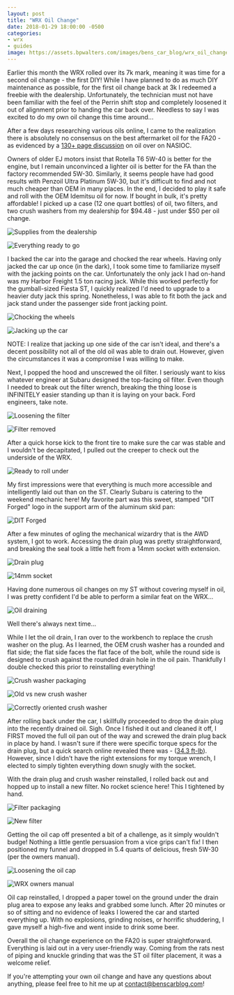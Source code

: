 ```yaml
---
layout: post
title: "WRX Oil Change"
date: 2018-01-29 18:00:00 -0500
categories:
- wrx
- guides
image: https://assets.bpwalters.com/images/bens_car_blog/wrx_oil_change/oil_supplies_unboxed.jpg
---
```


<span class="is-first-letter">E</span>arlier this month the WRX rolled over its 7k mark, meaning it was time for a second oil change - the first DIY!  While I have planned to do as much DIY maintenance as possible, for the first oil change back at 3k I redeemed a freebie with the dealership.  Unfortunately, the technician must not have been familiar with the feel of the Perrin shift stop and completely loosened it out of alignment prior to handing the car back over.  Needless to say I was excited to do my own oil change this time around...

After a few days researching various oils online, I came to the realization there is absolutely no consensus on the best aftermarket oil for the FA20 - as evidenced by a [130+ page discussion](https://downtime.nasioc.com/forums/showthread.php?t=2657990) on oil over on NASIOC.

Owners of older EJ motors insist that Rotella T6 5W-40 is better for the engine, but I remain unconvinced a lighter oil is better for the FA than the factory recommended 5W-30.  Similarly, it seems people have had good results with Penzoil Ultra Platinum 5W-30, but it's difficult to find and not much cheaper than OEM in many places.  In the end, I decided to play it safe and roll with the OEM Idemitsu oil for now.  If bought in bulk, it's pretty affordable!  I picked up a case (12 one quart bottles) of oil, two filters, and two crush washers from my dealership for $94.48 - just under $50 per oil change.

![Supplies from the dealership](https://assets.bpwalters.com/images/bens_car_blog/wrx_oil_change/oil_supplies_box.jpg)

![Everything ready to go](https://assets.bpwalters.com/images/bens_car_blog/wrx_oil_change/oil_supplies_unboxed.jpg)

I backed the car into the garage and chocked the rear wheels.  Having only jacked the car up once (in the dark), I took some time to familiarize myself with the jacking points on the car.  Unfortunately the only jack I had on-hand was my Harbor Freight 1.5 ton racing jack.  While this worked perfectly for the gumball-sized Fiesta ST, I quickly realized I'd need to upgrade to a heavier duty jack this spring.  Nonetheless, I was able to fit both the jack and jack stand under the passenger side front jacking point.

![Chocking the wheels](https://assets.bpwalters.com/images/bens_car_blog/wrx_oil_change/wheel_chock.jpg)

![Jacking up the car](https://assets.bpwalters.com/images/bens_car_blog/wrx_oil_change/jacking.jpg)

NOTE: I realize that jacking up one side of the car isn't ideal, and there's a decent possibility not all of the old oil was able to drain out.  However, given the circumstances it was a compromise I was willing to make.

Next, I popped the hood and unscrewed the oil filter.  I seriously want to kiss whatever engineer at Subaru designed the top-facing oil filter.  Even though I needed to break out the filter wrench, breaking the thing loose is INFINITELY easier standing up than it is laying on your back.  Ford engineers, take note.

![Loosening the filter](https://assets.bpwalters.com/images/bens_car_blog/wrx_oil_change/loosening_filter.jpg)

![Filter removed](https://assets.bpwalters.com/images/bens_car_blog/wrx_oil_change/filter_removed.jpg)

After a quick horse kick to the front tire to make sure the car was stable and I wouldn't be decapitated, I pulled out the creeper to check out the underside of the WRX.

![Ready to roll under](https://assets.bpwalters.com/images/bens_car_blog/wrx_oil_change/jacked_up.jpg)

My first impressions were that everything is much more accessible and intelligently laid out than on the ST.  Clearly Subaru is catering to the weekend mechanic here!  My favorite part was this sweet, stamped "DIT Forged" logo in the support arm of the aluminum skid pan:

![DIT Forged](https://assets.bpwalters.com/images/bens_car_blog/wrx_oil_change/dit_forged.jpg)

After a few minutes of ogling the mechanical wizardry that is the AWD system, I got to work.  Accessing the drain plug was pretty straightforward, and breaking the seal took a little heft from a 14mm socket with extension.

![Drain plug](https://assets.bpwalters.com/images/bens_car_blog/wrx_oil_change/oil_pan.jpg)

![14mm socket](https://assets.bpwalters.com/images/bens_car_blog/wrx_oil_change/drain_socket.jpg)

Having done numerous oil changes on my ST without covering myself in oil, I was pretty confident I'd be able to perform a similar feat on the WRX...

![Oil draining](https://assets.bpwalters.com/images/bens_car_blog/wrx_oil_change/draining_oil.jpg)

Well there's always next time...

While I let the oil drain, I ran over to the workbench to replace the crush washer on the plug.  As I learned, the OEM crush washer has a rounded and flat side; the flat side faces the flat face of the bolt, while the round side is designed to crush against the rounded drain hole in the oil pain.  Thankfully I double checked this prior to reinstalling everything!

![Crush washer packaging](https://assets.bpwalters.com/images/bens_car_blog/wrx_oil_change/crush_washer_package.jpg)

![Old vs new crush washer](https://assets.bpwalters.com/images/bens_car_blog/wrx_oil_change/crush_washer_comparison.jpg)

![Correctly oriented crush washer](https://assets.bpwalters.com/images/bens_car_blog/wrx_oil_change/crush_washer_new.jpg)

After rolling back under the car, I skillfully proceeded to drop the drain plug into the recently drained oil.  Sigh.  Once I fished it out and cleaned it off, I FIRST moved the full oil pan out of the way and screwed the drain plug back in place by hand.  I wasn't sure if there were specific torque specs for the drain plug, but a quick search online revealed there was - ([34.3 ft-lb](https://forums.nasioc.com/forums/showthread.php?t=2678450)).  However, since I didn't have the right extensions for my torque wrench, I elected to simply tighten everything down snugly with the socket.

With the drain plug and crush washer reinstalled, I rolled back out and hopped up to install a new filter.  No rocket science here!  This I tightened by hand.

![Filter packaging](https://assets.bpwalters.com/images/bens_car_blog/wrx_oil_change/oil_filter_box.jpg)

![New filter](https://assets.bpwalters.com/images/bens_car_blog/wrx_oil_change/filter_new.jpg)

Getting the oil cap off presented a bit of a challenge, as it simply wouldn't budge!  Nothing a little gentle persuasion from a vice grips can't fix!  I then positioned my funnel and dropped in 5.4 quarts of delicious, fresh 5W-30 (per the owners manual).

![Loosening the oil cap](https://assets.bpwalters.com/images/bens_car_blog/wrx_oil_change/loosening_oil_cap.jpg)

![WRX owners manual](https://assets.bpwalters.com/images/bens_car_blog/wrx_oil_change/wrx_manual.jpg)

Oil cap reinstalled, I dropped a paper towel on the ground under the drain plug area to expose any leaks and grabbed some lunch.  After 20 minutes or so of sitting and no evidence of leaks I lowered the car and started everything up.  With no explosions, grinding noises, or horrific shuddering, I gave myself a high-five and went inside to drink some beer.

Overall the oil change experience on the FA20 is super straightforward.  Everything is laid out in a very user-friendly way.  Coming from the rats nest of piping and knuckle grinding that was the ST oil filter placement, it was a welcome relief.

If you're attempting your own oil change and have any questions about anything, please feel free to hit me up at [contact@benscarblog.com](mailto:contact@benscarblog.com)!